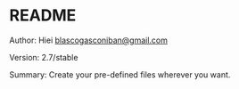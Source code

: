 # README #

Author: Hiei <blascogasconiban@gmail.com>

Version: 2.7/stable

Summary: Create your pre-defined files wherever you want.
